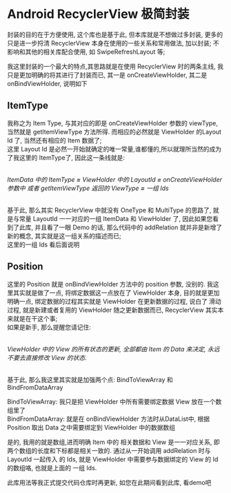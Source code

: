 # Android RecyclerView 极简封装

封装的目的在于方便使用, 这个库也是基于此, 但本库就是不想做过多封装, 更多的只是进一步捋清 RecyclerView 本身在使用的一些关系和常用做法, 加以封装; 不影响和其他的相关库配合使用, 如 SwipeRefreshLayout 等;

我这里封装的一个最大的特点,其思路就是在使用 RecyclerView 时的两条主线, 我只是更加明确的将其进行了封装而已, 其一是 onCreateViewHolder, 其二是 onBindViewHolder, 说明如下

## ItemType 

我称之为 Item Type, 与其对应的即是 onCreateViewHolder 参数的 viewType, 当然就是 getItemViewType 方法所得. 而相应的必然就是 ViewHolder 的Layout Id 了, 当然还有相应的 Item 数据了;<br>
这里 Layout Id 是必然一开始就确定的唯一常量,谁都懂的,所以就理所当然的成为了我这里的 ItemType了, 因此这一条线就是: <br><br>

*ItemData 中的 ItemType **=** ViewHolder 中的 LayoutId **=** onCreateViewHolder 参数中 或者 getItemViewType 返回的 ViewType **=** 一组 Ids* <br><br>

基于此, 那么其实 RecyclerView 中就没有 OneType 和 MultiType 的思路了, 就是与常量 LayoutId 一一对应的一组 ItemData 和 ViewHolder 了, 因此如果您看到了此库, 并且看了一眼 Demo 的话, 那么代码中的 addRelation 就并非是新增了新的概念, 其实就是这一组关系的描述而已;<br>
这里的一组 Ids 看后面说明

## Position 

这里的 Position 就是 onBindViewHolder 方法中的 position 参数, 没别的. 我这里其实就是做了一点, 将绑定数据这一点放在了 ViewHolder 本身, 目的就是更加明确一点, 绑定数据的过程其实就是 ViewHolder 在更新数据的过程, 说白了 滑动过程, 就是新建或者复用的 ViewHolder 随之更新数据而已, RecyclerView 其实本来就是在干这个事; <br>
如果是新手, 那么提醒您请记住: <br><br>

*ViewHolder 中的 View 的所有状态的更新, 全部都由 Item 的 Data 来决定, 永远不要去直接修改 View 的状态.* <br><br>

基于此, 那么我这里其实就是加强两个点: BindToViewArray 和 BindFromDataArray<br>

BindToViewArray: 我只是把 ViewHolder 中所有需要绑定数据 View 放在一个数组里了<br>
BindFromDataArray: 就是在 onBindViewHolder 方法时从DataList中, 根据 Position 取出 Data 之中需要绑定到 ViewHolder 中的数据数组<br>

是的, 我用的就是数组,进而明确 Item 中的 相关数据和 View 是一一对应关系, 即两个数组的长度和下标都是相关一致的. 通过从一开始调用 addRelation 时与 LayoutId 一起传入 的 Ids, 就是 ViewHolder 中需要参与数据绑定的 View 的 Id 的数组咯, 也就是上面的 一组 Ids.

此库用法等我正式提交代码仓库时再更新, 如您在此期间看到此库, 看demo吧
